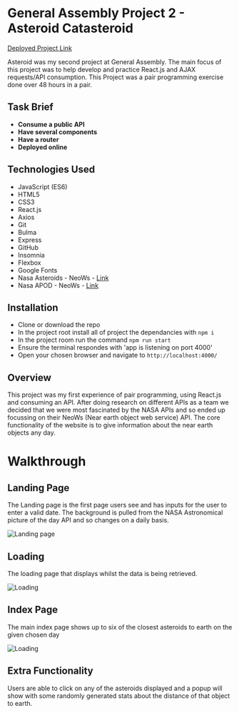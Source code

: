 # General Assembly Project 2 - Asteroid Catasteroid

[Deployed Project Link](https://j-asteroid-catasteroid.herokuapp.com/)

Asteroid was my second project at General Assembly. The main focus of this project was to help develop and practice React.js and AJAX requests/API consumption. This Project was a pair programming exercise done over 48 hours in a pair.

## Task Brief

* **Consume a public API**
* **Have several components**
* **Have a router**
* **Deployed online**

## Technologies Used

* JavaScript (ES6)
* HTML5
* CSS3
* React.js
* Axios
* Git
* Bulma
* Express
* GitHub
* Insomnia
* Flexbox
* Google Fonts
* Nasa Asteroids - NeoWs - [Link](https://api.nasa.gov/)
* Nasa APOD - NeoWs - [Link](https://api.nasa.gov/)

## Installation

* Clone or download the repo
* In the project root install all of project the dependancies with `npm i` 
* In the project room run the command `npm run start`
* Ensure the terminal respondes with 'app is listening on port 4000'
* Open your chosen browser and navigate to `http://localhost:4000/`

## Overview

This project was my first experience of pair programming, using React.js and consuming an API. After doing research on different APIs as a team we decided that we were most fascinated by the NASA APIs and so ended up focussing on their NeoWs (Near earth object web service) API. The core functionality of the website is to give information about the near earth objects any day.

# Walkthrough

## Landing Page
The Landing page is the first page users see and has inputs for the user to enter a valid date. The background is pulled from the NASA Astronomical picture of the day API and so changes on a daily basis.

![Landing page](src/assets/readme/landing.png)

## Loading
The loading page that displays whilst the data is being retrieved.

![Loading](src/assets/readme/loading.png)

## Index Page
The main index page shows up to six of the closest asteroids to earth on the given chosen day

![Loading](src/assets/readme/index.png)

## Extra Functionality

Users are able to click on any of the asteroids displayed and a popup will show with some randomly generated stats about the distance of that object to earth.